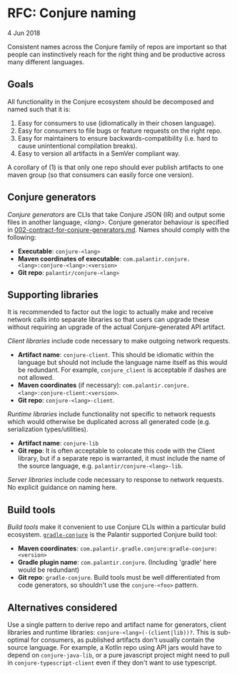 # RFC: Conjure naming

4 Jun 2018

Consistent names across the Conjure family of repos are important so that people can instinctively reach for the right thing and be productive across many different languages.

## Goals

All functionality in the Conjure ecosystem should be decomposed and named such that it is:

1. Easy for consumers to use (idiomatically in their chosen language).
2. Easy for consumers to file bugs or feature requests on the right repo.
3. Easy for maintainers to ensure backwards-compatibility (i.e. hard to cause unintentional compilation breaks).
4. Easy to version all artifacts in a SemVer compliant way.

A corollary of (1) is that only one repo should ever publish artifacts to one maven group (so that consumers can easily force one version).


<!--

## Example: `conjure-typescript`

Making API calls should be simple from a user's perspective:

```bash
npm install foo-api # where foo-api is a generated npm package
npm install conjure-client
```

The `foo-api` package would be produced by a _Conjure generator_:

- **Maven coordinates of executable**: `com.palantir.conjure.typescript:conjure-typescript:<version>`
- **Git repo**: [`palantir/conjure-typescript`](https://github.com/palantir/conjure-typescript)

Network requests are actually made by the `conjure-client` NPM package, which lives in a separate repo (so it can be released independently):

- **NPM package**: [`conjure-client`](https://www.npmjs.com/package/conjure-client)
- **Git repo**: [`palantir/conjure-typescript-client`](https://github.com/palantir/conjure-typescript-client)

_Note: the npm package is not called `conjure-typescript-client` because it actually works with any javascript ecosystem language - the `typescript` part would be at best redundant and at worst confusing._
 -->
## Conjure generators

_Conjure generators_ are CLIs that take Conjure JSON (IR) and output some files in another language, _&lt;lang&gt;_. Conjure generator behaviour is specified in [002-contract-for-conjure-generators.md](002-contract-for-conjure-generators.md).
Names should comply with the following:

- **Executable**: `conjure-<lang>`
- **Maven coordinates of executable**: `com.palantir.conjure.<lang>:conjure-<lang>:<version>`
- **Git repo**: `palantir/conjure-<lang>`

## Supporting libraries

It is recommended to factor out the logic to actually make and receive network calls into separate libraries so that users can upgrade these without requiring an upgrade of the actual Conjure-generated API artifact.

_Client libraries_ include code necessary to make outgoing network requests.

- **Artifact name**: `conjure-client`.  This should be idiomatic within the language but should not include the language name itself as this would be redundant. For example, `conjure_client` is acceptable if dashes are not allowed.
- **Maven coordinates** (if necessary): `com.palantir.conjure.<lang>:conjure-client:<version>`.
- **Git repo**: `conjure-<lang>-client`.

_Runtime libraries_ include functionality not specific to network requests which would otherwise be duplicated across all generated code (e.g. serialization types/utilities).

- **Artifact name**: `conjure-lib`
- **Git repo**: It is often acceptable to colocate this code with the Client library, but if a separate repo is warranted, it must include the name of the source language, e.g. `palantir/conjure-<lang>-lib`.

_Server libraries_ include code necessary to response to network requests.  No explicit guidance on naming here.

## Build tools

_Build tools_ make it convenient to use Conjure CLIs within a particular build ecosystem. [`gradle-conjure`](https://github.com/palantir/gradle-conjure) is the Palantir supported Conjure build tool:

- **Maven coordinates**: `com.palantir.gradle.conjure:gradle-conjure:<version>`
- **Gradle plugin name**: `com.palantir.conjure`.  (Including 'gradle' here would be redundant)
- **Git repo**: `gradle-conjure`.  Build tools must be well differentiated from code generators, so shouldn't use the `conjure-<foo>` pattern.

## Alternatives considered

Use a single pattern to derive repo and artifact name for generators, client libraries and runtime libraries: `conjure-<lang>(-(client|lib))?`.   This is sub-optimal for consumers, as published artifacts don't usually contain the source language.  For example, a Kotlin repo using API jars would have to depend on `conjure-java-lib`, or a pure javascript project might need to pull in `conjure-typescript-client` even if they don't want to use typescript.

